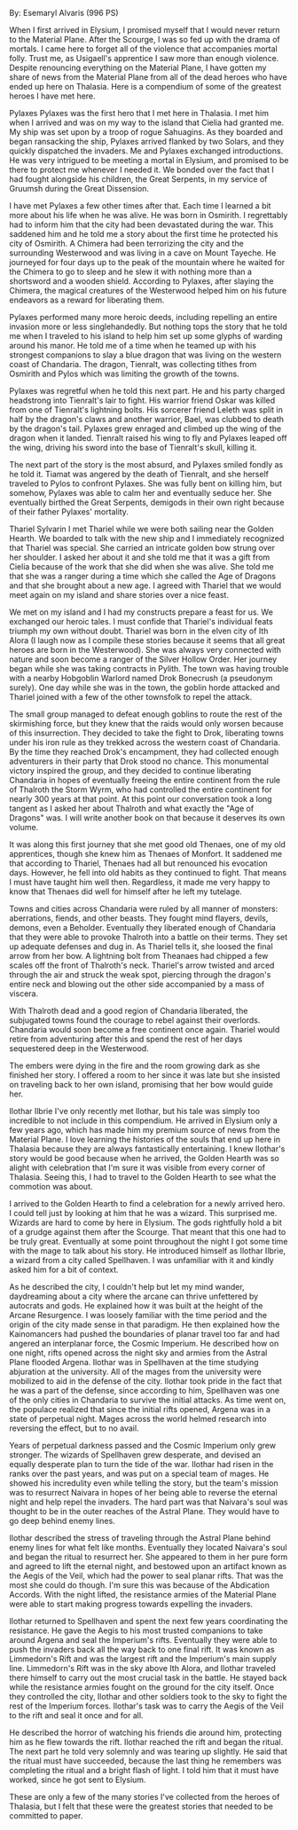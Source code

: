By: Esemaryl Alvaris (996 PS)

When I first arrived in Elysium, I promised myself that I would never return to the Material Plane. After the Scourge, I was so fed up with the drama of mortals. I came here to forget all of the violence that accompanies mortal folly. Trust me, as Usigaell's apprentice I saw more than enough violence. Despite renouncing everything on the Material Plane, I have gotten my share of news from the Material Plane from all of the dead heroes who have ended up here on Thalasia. Here is a compendium of some of the greatest heroes I have met here.

Pylaxes
Pylaxes was the first hero that I met here in Thalasia. I met him when I arrived and was on my way to the island that Cielia had granted me. My ship was set upon by a troop of rogue Sahuagins. As they boarded and began ransacking the ship, Pylaxes arrived flanked by two Solars, and they quickly dispatched the invaders. Me and Pylaxes exchanged introductions. He was very intrigued to be meeting a mortal in Elysium, and promised to be there to protect me whenever I needed it. We bonded over the fact that I had fought alongside his children, the Great Serpents, in my service of Gruumsh during the Great Dissension.

I have met Pylaxes a few other times after that. Each time I learned a bit more about his life when he was alive. He was born in Osmirith. I regrettably had to inform him that the city had been devastated during the war. This saddened him and he told me a story about the first time he protected his city of Osmirith. A Chimera had been terrorizing the city and the surrounding Westerwood and was living in a cave on Mount Tayeche. He journeyed for four days up to the peak of the mountain where he waited for the Chimera to go to sleep and he slew it with nothing more than a shortsword and a wooden shield. According to Pylaxes, after slaying the Chimera, the magical creatures of the Westerwood helped him on his future endeavors as a reward for liberating them.

Pylaxes performed many more heroic deeds, including repelling an entire invasion more or less singlehandedly. But nothing tops the story that he told me when I traveled to his island to help him set up some glyphs of warding around his manor. He told me of a time when he teamed up with his strongest companions to slay a blue dragon that was living on the western coast of Chandaria. The dragon, Tienralt, was collecting tithes from Osmirith and Pylos which was limiting the growth of the towns.

Pylaxes was regretful when he told this next part. He and his party charged headstrong into Tienralt's lair to fight. His warrior friend Oskar was killed from one of Tienralt's lightning bolts. His sorcerer friend Leleth was split in half by the dragon's claws and another warrior, Bael, was clubbed to death by the dragon's tail. Pylaxes grew enraged and climbed up the wing of the dragon when it landed. Tienralt raised his wing to fly and Pylaxes leaped off the wing, driving his sword into the base of Tienralt's skull, killing it.

The next part of the story is the most absurd, and Pylaxes smiled fondly as he told it. Tiamat was angered by the death of Tienralt, and she herself traveled to Pylos to confront Pylaxes. She was fully bent on killing him, but somehow, Pylaxes was able to calm her and eventually seduce her. She eventually birthed the Great Serpents, demigods in their own right because of their father Pylaxes' mortality.

Thariel Sylvarin
I met Thariel while we were both sailing near the Golden Hearth. We boarded to talk with the new ship and I immediately recognized that Thariel was special. She carried an intricate golden bow strung over her shoulder. I asked her about it and she told me that it was a gift from Cielia because of the work that she did when she was alive. She told me that she was a ranger during a time which she called the Age of Dragons and that she brought about a new age. I agreed with Thariel that we would meet again on my island and share stories over a nice feast.

We met on my island and I had my constructs prepare a feast for us. We exchanged our heroic tales. I must confide that Thariel's individual feats triumph my own without doubt. Thariel was born in the elven city of Ith Alora (I laugh now as I compile these stories because it seems that all great heroes are born in the Westerwood). She was always very connected with nature and soon become a ranger of the Silver Hollow Order. Her journey began while she was taking contracts in Pylith. The town was having trouble with a nearby Hobgoblin Warlord named Drok Bonecrush (a pseudonym surely). One day while she was in the town, the goblin horde attacked and Thariel joined with a few of the other townsfolk to repel the attack.

The small group managed to defeat enough goblins to route the rest of the skirmishing force, but they knew that the raids would only worsen because of this insurrection. They decided to take the fight to Drok, liberating towns under his iron rule as they trekked across the western coast of Chandaria. By the time they reached Drok's encampment, they had collected enough adventurers in their party that Drok stood no chance. This monumental victory inspired the group, and they decided to continue liberating Chandaria in hopes of eventually freeing the entire continent from the rule of Thalroth the Storm Wyrm, who had controlled the entire continent for nearly 300 years at that point. At this point our conversation took a long tangent as I asked her about Thalroth and what exactly the "Age of Dragons" was. I will write another book on that because it deserves its own volume.

It was along this first journey that she met good old Thenaes, one of my old apprentices, though she knew him as Thenaes of Monfort. It saddened me that according to Thariel, Thenaes had all but renounced his evocation days. However, he fell into old habits as they continued to fight. That means I must have taught him well then. Regardless, it made me very happy to know that Thenaes did well for himself after he left my tutelage.

Towns and cities across Chandaria were ruled by all manner of monsters: aberrations, fiends, and other beasts. They fought mind flayers, devils, demons, even a Beholder. Eventually they liberated enough of Chandaria that they were able to provoke Thalroth into a battle on their terms. They set up adequate defenses and dug in. As Thariel tells it, she loosed the final arrow from her bow. A lightning bolt from Theanaes had chipped a few scales off the front of Thalroth's neck. Thariel's arrow twisted and arced through the air and struck the weak spot, piercing through the dragon's entire neck and blowing out the other side accompanied by a mass of viscera.

With Thalroth dead and a good region of Chandaria liberated, the subjugated towns found the courage to rebel against their overlords. Chandaria would soon become a free continent once again. Thariel would retire from adventuring after this and spend the rest of her days sequestered deep in the Westerwood.

The embers were dying in the fire and the room growing dark as she finished her story. I offered a room to her since it was late but she insisted on traveling back to her own island, promising that her bow would guide her.

Ilothar Ilbrie
I've only recently met Ilothar, but his tale was simply too incredible to not include in this compendium. He arrived in Elysium only a few years ago, which has made him my premium source of news from the Material Plane. I love learning the histories of the souls that end up here in Thalasia because they are always fantastically entertaining. I knew Ilothar's story would be good because when he arrived, the Golden Hearth was so alight with celebration that I'm sure it was visible from every corner of Thalasia. Seeing this, I had to travel to the Golden Hearth to see what the commotion was about.

I arrived to the Golden Hearth to find a celebration for a newly arrived hero. I could tell just by looking at him that he was a wizard. This surprised me. Wizards are hard to come by here in Elysium. The gods rightfully hold a bit of a grudge against them after the Scourge. That meant that this one had to be truly great. Eventually at some point throughout the night I got some time with the mage to talk about his story. He introduced himself as Ilothar Ilbrie, a wizard from a city called Spellhaven. I was unfamiliar with it and kindly asked him for a bit of context.

As he described the city, I couldn't help but let my mind wander, daydreaming about a city where the arcane can thrive unfettered by autocrats and gods. He explained how it was built at the height of the Arcane Resurgence. I was loosely familiar with the time period and the origin of the city made sense in that paradigm. He then explained how the Kainomancers had pushed the boundaries of planar travel too far and had angered an interplanar force, the Cosmic Imperium. He described how on one night, rifts opened across the night sky and armies from the Astral Plane flooded Argena. Ilothar was in Spellhaven at the time studying abjuration at the university. All of the mages from the university were mobilized to aid in the defense of the city. Ilothar took pride in the fact that he was a part of the defense, since according to him, Spellhaven was one of the only cities in Chandaria to survive the initial attacks. As time went on, the populace realized that since the initial rifts opened, Argena was in a state of perpetual night. Mages across the world helmed research into reversing the effect, but to no avail.

Years of perpetual darkness passed and the Cosmic Imperium only grew stronger. The wizards of Spellhaven grew desperate, and devised an equally desperate plan to turn the tide of the war. Ilothar had risen in the ranks over the past years, and was put on a special team of mages. He showed his incredulity even while telling the story, but the team's mission was to resurrect Naivara in hopes of her being able to reverse the eternal night and help repel the invaders. The hard part was that Naivara's soul was thought to be in the outer reaches of the Astral Plane. They would have to go deep behind enemy lines.

Ilothar described the stress of traveling through the Astral Plane behind enemy lines for what felt like months. Eventually they located Naivara's soul and began the ritual to resurrect her. She appeared to them in her pure form and agreed to lift the eternal night, and bestowed upon an artifact known as the Aegis of the Veil, which had the power to seal planar rifts. That was the most she could do though. I'm sure this was because of the Abdication Accords. With the night lifted, the resistance armies of the Material Plane were able to start making progress towards expelling the invaders.

Ilothar returned to Spellhaven and spent the next few years coordinating the resistance. He gave the Aegis to his most trusted companions to take around Argena and seal the Imperium's rifts. Eventually they were able to push the invaders back all the way back to one final rift. It was known as Limmedorn's Rift and was the largest rift and the Imperium's main supply line. Limmedorn's Rift was in the sky above Ith Alora, and Ilothar traveled there himself to carry out the most crucial task in the battle. He stayed back while the resistance armies fought on the ground for the city itself. Once they controlled the city, Ilothar and other soldiers took to the sky to fight the rest of the Imperium forces. Ilothar's task was to carry the Aegis of the Veil to the rift and seal it once and for all.

He described the horror of watching his friends die around him, protecting him as he flew towards the rift. Ilothar reached the rift and began the ritual. The next part he told very solemnly and was tearing up slightly. He said that the ritual must have succeeded, because the last thing he remembers was completing the ritual and a bright flash of light. I told him that it must have worked, since he got sent to Elysium.

These are only a few of the many stories I've collected from the heroes of Thalasia, but I felt that these were the greatest stories that needed to be committed to paper.
